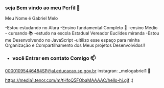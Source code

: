 ### seja Bem vindo ao meu Perfil 🤠

Meu Nome é Gabriel Melo

-Estou estudando no Alura
-Ensino fundamental Completo 🥇
-ensino Médio - cursando 📚
-estudo na escola Estadual Vereador Euclides miranda
-Estou me Desenvolvendo no JavaScript 
-ultilizo esse espaço para minha Organização e Compartilhamento dos Meus projetos Desenvolvidos!!


* ### você Entrar em contato Comigo 📫

00001095446484SP@al.educacao.sp.gov.br
instagran: _melogabriel1 📲



https://media1.tenor.com/m/tHfoQ5FObaMAAAAC/hello-hi.gif  :)

